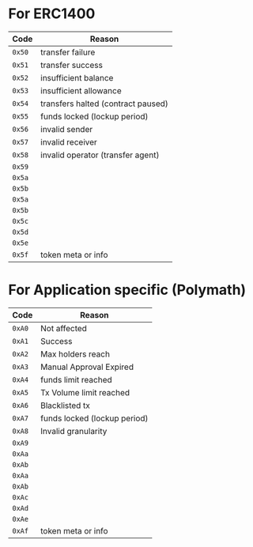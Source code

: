 
# For ERC1400

| Code   | Reason                                                        |
| ------ | ------------------------------------------------------------- |
| `0x50` | 	transfer failure                                             |
| `0x51` | 	transfer success                                             |
| `0x52` | 	insufficient balance                                         |
| `0x53` | 	insufficient allowance                                       |
| `0x54` | 	transfers halted (contract paused)                           |
| `0x55` | 	funds locked (lockup period)                                 |
| `0x56` | 	invalid sender                                               |
| `0x57` | 	invalid receiver                                             |
| `0x58` | 	invalid operator (transfer agent)                            |
| `0x59` |                                                               |
| `0x5a` |                                                               |
| `0x5b` |                                                               |
| `0x5a` |                                                               |
| `0x5b` |                                                               |
| `0x5c` |                                                               |
| `0x5d` |                                                               |
| `0x5e` |                                                               |
| `0x5f` | 		token meta or info

# For Application specific (Polymath)

| Code   | Reason                                                        |
| ------ | ------------------------------------------------------------- |
| `0xA0` | 	Not affected                                                 |
| `0xA1` | 	Success                                                      |
| `0xA2` | 	Max holders reach                                            |
| `0xA3` | 	Manual Approval Expired                                      |
| `0xA4` | 	funds limit reached                                          |
| `0xA5` |  Tx Volume limit reached                                      |
| `0xA6` | 	Blacklisted tx                                               |
| `0xA7` | 	funds locked (lockup period)                                 |
| `0xA8` | 	Invalid granularity                                          |
| `0xA9` |                                                               |
| `0xAa` |                                                               |
| `0xAb` |                                                               |
| `0xAa` |                                                               |
| `0xAb` |                                                               |
| `0xAc` |                                                               |
| `0xAd` |                                                               |
| `0xAe` |                                                               |
| `0xAf` | 		token meta or info                                       |
